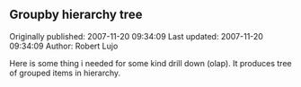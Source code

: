 ## Groupby hierarchy tree 
Originally published: 2007-11-20 09:34:09 
Last updated: 2007-11-20 09:34:09 
Author: Robert Lujo 
 
Here is some thing i needed for some kind drill down (olap). It produces tree of grouped items in hierarchy.